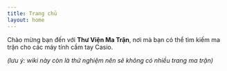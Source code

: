 ```yaml
---
title: Trang chủ
layout: home
---
```


Chào mừng bạn đến với **Thư Viện Ma Trận**, nơi mà bạn có thể tìm kiếm ma trận cho các máy tính cầm tay Casio.

*(lưu ý: wiki này còn là thử nghiệm nên sẽ không có nhiều trang ma trận)*
